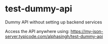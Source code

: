 # test-dummy-api
Dummy API without setting up backend services

Access the API anywhere using:
https://my-json-server.typicode.com/alphasingh/test-dummy-api
